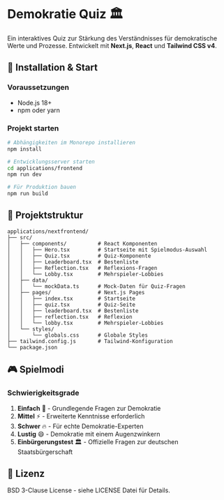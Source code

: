 # Demokratie Quiz 🏛️

Ein interaktives Quiz zur Stärkung des Verständnisses für demokratische Werte und Prozesse. Entwickelt mit **Next.js**, **React** und **Tailwind CSS v4**.

## 🚀 Installation & Start

### Voraussetzungen

- Node.js 18+
- npm oder yarn

### Projekt starten

```bash
# Abhängigkeiten im Monorepo installieren
npm install

# Entwicklungsserver starten
cd applications/frontend
npm run dev

# Für Produktion bauen
npm run build
```

## 📁 Projektstruktur

```plaintext
applications/nextfrontend/
├── src/
│   ├── components/          # React Komponenten
│   │   ├── Hero.tsx         # Startseite mit Spielmodus-Auswahl
│   │   ├── Quiz.tsx         # Quiz-Komponente
│   │   ├── Leaderboard.tsx  # Bestenliste
│   │   ├── Reflection.tsx   # Reflexions-Fragen
│   │   └── Lobby.tsx        # Mehrspieler-Lobbies
│   ├── data/
│   │   └── mockData.ts      # Mock-Daten für Quiz-Fragen
│   ├── pages/               # Next.js Pages
│   │   ├── index.tsx        # Startseite
│   │   ├── quiz.tsx         # Quiz-Seite
│   │   ├── leaderboard.tsx  # Bestenliste
│   │   ├── reflection.tsx   # Reflexion
│   │   └── lobby.tsx        # Mehrspieler-Lobbies
│   └── styles/
│       └── globals.css      # Globale Styles
├── tailwind.config.js       # Tailwind-Konfiguration
└── package.json
```

## 🎮 Spielmodi

### Schwierigkeitsgrade

1. **Einfach** 🌱 - Grundlegende Fragen zur Demokratie
2. **Mittel** ⚡ - Erweiterte Kenntnisse erforderlich
3. **Schwer** 🔥 - Für echte Demokratie-Experten
4. **Lustig** 😄 - Demokratie mit einem Augenzwinkern
5. **Einbürgerungstest** 🏛️ - Offizielle Fragen zur deutschen Staatsbürgerschaft

## 📄 Lizenz

BSD 3-Clause License - siehe LICENSE Datei für Details.
